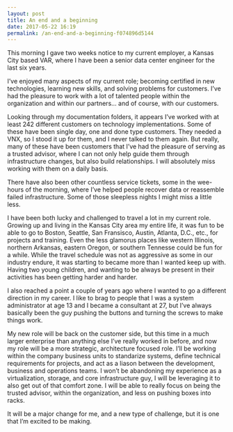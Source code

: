 ```yaml
---
layout: post
title: An end and a beginning
date: 2017-05-22 16:19
permalink: /an-end-and-a-beginning-f074896d5144
---
```


This morning I gave two weeks notice to my current employer, a Kansas City based VAR, where I have been a senior data center engineer for the last six years.

I’ve enjoyed many aspects of my current role; becoming certified in new technologies, learning new skills, and solving problems for customers. I’ve had the pleasure to work with a lot of talented people within the organization and within our partners… and of course, with our customers.

Looking through my documentation folders, it appears I’ve worked with at least 242 different customers on technology implementations. Some of these have been single day, one and done type customers. They needed a VNX, so I stood it up for them, and I never talked to them again. But really, many of these have been customers that I’ve had the pleasure of serving as a trusted advisor, where I can not only help guide them through infrastructure changes, but also build relationships. I will absolutely miss working with them on a daily basis.

There have also been other countless service tickets, some in the wee-hours of the morning, where I’ve helped people recover data or reassemble failed infrastructure. Some of those sleepless nights I might miss a little less.

I have been both lucky and challenged to travel a lot in my current role. Growing up and living in the Kansas City area my entire life, it was fun to be able to go to Boston, Seattle, San Fransisco, Austin, Atlanta, D.C., etc., for projects and training. Even the less glamorus places like western Illinois, northern Arkansas, eastern Oregon, or southern Tennesse could be fun for a while. While the travel schedule was not as aggressive as some in our industry endure, it was starting to became more than I wanted keep up with. Having two young children, and wanting to be always be present in their activities has been getting harder and harder.

I also reached a point a couple of years ago where I wanted to go a different direction in my career. I like to brag to people that I was a system administrator at age 13 and I became a consultant at 27, but I’ve always basically been the guy pushing the buttons and turning the screws to make things work.

My new role will be back on the customer side, but this time in a much larger enterprise than anything else I’ve really worked in before, and now my role will be a more strategic, architecture focused role. I’ll be working within the company business units to standarize systems, define technical requirements for projects, and act as a liason between the development, business and operations teams. I won’t be abandoning my experience as a virtualization, storage, and core infrastructure guy, I will be leveraging it to also get out of that comfort zone. I will be able to really focus on being the trusted advisor, within the organization, and less on pushing boxes into racks.

It will be a major change for me, and a new type of challenge, but it is one that I’m excited to be making.
